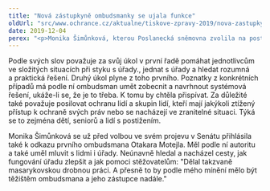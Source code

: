 ```yaml
---
title: "Nová zástupkyně ombudsmanky se ujala funkce"
oldUrl: "src/www.ochrance.cz/aktualne/tiskove-zpravy-2019/nova-zastupkyne-ombudsmanky-se-ujala-funkce"
date: 2019-12-04
perex: "<p>Monika Šimůnková, kterou Poslanecká sněmovna zvolila na post zástupkyně veřejné ochránkyně práv, dnes složila slib do rukou předsedy Poslanecké sněmovny a ujala se své funkce.</p>"
---
```


<!-- imported from the old website -->

<p>Podle svých slov považuje za svůj úkol v první řadě pomáhat jednotlivcům ve složitých situacích při styku s úřady., jednat s úřady a hledat rozumná a praktická řešení. Druhý úkol plyne z toho prvního. Poznatky z konkrétních případů má podle ní ombudsman umět zobecnit a navrhnout systémová řešení, ukáže-li se, že je to třeba. K tomu by chtěla přispívat. Za důležité také považuje posilovat ochranu lidí a skupin lidí, kteří mají jakýkoli ztížený přístup k ochraně svých práv nebo se nacházejí ve zranitelné situaci. Týká se to zejména dětí, seniorů a lidí s postižením.</p><p>Monika Šimůnková se už před volbou ve svém projevu v Senátu přihlásila také k odkazu prvního ombudsmana Otakara Motejla. Měl podle ní autoritu a také uměl mluvit s lidmi i úřady. Neúnavně hledal a nacházel cesty, jak fungování úřadu zlepšit a jak pomoci stěžovatelům: &quot;Dělal takzvaně masarykovskou drobnou práci. A přesně to by podle mého mínění mělo být těžištěm ombudsmana a jeho zástupce nadále.&quot;</p>

